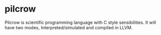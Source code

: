 # pilcrow
Pilcrow is scientific programming language with C style sensibilities. It will have two modes, Interpreted/simulated and compiled in LLVM.
